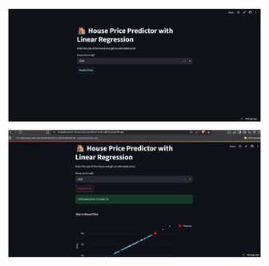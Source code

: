 ![Demo Screenshot](Screenshot%202025-06-21%20031029.png)

![Demo Screenshot](Screenshot%202025-06-21%20031049.png)
